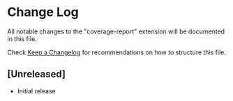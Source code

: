 # Change Log

All notable changes to the "coverage-report" extension will be documented in this file.

Check [Keep a Changelog](http://keepachangelog.com/) for recommendations on how to structure this file.

## [Unreleased]

- Initial release